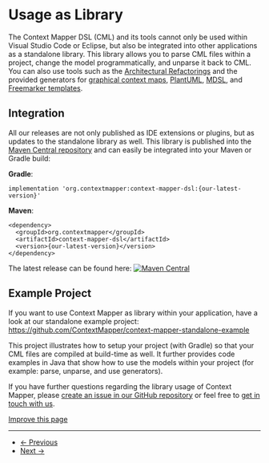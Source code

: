 
# Usage as Library

The Context Mapper DSL (CML) and its tools cannot only be used within Visual Studio Code or Eclipse, but also be integrated into other applications as a
standalone library. This library allows you to parse CML files within a project, change the model programmatically, and unparse it back to CML. You can also use tools such as the [Architectural Refactorings](/docs/architectural-refactorings/) and the provided generators for [graphical context maps](/docs/context-map-generator/), [PlantUML](/docs/plant-uml/), [MDSL](/docs/mdsl/), and [Freemarker templates](/docs/generic-freemarker-generator/).

## Integration

All our releases are not only published as IDE extensions or plugins, but as updates to the standalone library as well. This library is published into the [Maven Central repository](https://search.maven.org/artifact/org.contextmapper/context-mapper-dsl/) and can easily be integrated into your Maven or Gradle build:

**Gradle**:

```
implementation 'org.contextmapper:context-mapper-dsl:{our-latest-version}'

```

**Maven**:

```
<dependency>
  <groupId>org.contextmapper</groupId>
  <artifactId>context-mapper-dsl</artifactId>
  <version>{our-latest-version}</version>
</dependency>

```

The latest release can be found here: [![Maven Central](https://img.shields.io/maven-central/v/org.contextmapper/context-mapper-dsl.svg?label=Maven%20Central)](https://search.maven.org/search?q=g:%22org.contextmapper%22%20AND%20a:%22context-mapper-dsl%22)

## Example Project

If you want to use Context Mapper as library within your application, have a look at our standalone example project:
<https://github.com/ContextMapper/context-mapper-standalone-example>

This project illustrates how to setup your project (with Gradle) so that your CML files are compiled at build-time as well. It further provides code examples in Java that show how to use the models within your project (for example: parse, unparse, and use generators).

If you have further questions regarding the library usage of Context Mapper, please
[create an issue in our GitHub repository](https://github.com/ContextMapper/context-mapper-dsl/issues) or feel free to
[get in touch with us](/getting-involved/#get-in-touch-with-us).

[Improve this page](https://github.com/ContextMapper/contextmapper.github.io/blob/master/_docs/standalone-usage.md)

---

* [← Previous](/docs/examples/)
* [Next →](/docs/faq/)

